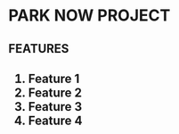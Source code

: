 <h1> PARK NOW PROJECT </h1>
<h2> FEATURES <h2>

1.  Feature 1
2.  Feature 2
3.  Feature 3
4.  Feature 4